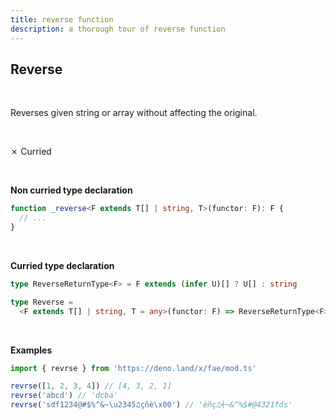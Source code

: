 ```yaml
---
title: reverse function
description: a thorough tour of reverse function
---
```


## Reverse 
<br>

Reverses given string or array without affecting the original.

<br>

&cross; Curried

<br>

**Non curried type declaration**
```typescript
function _reverse<F extends T[] | string, T>(functor: F): F {
  // ...
}
```
<br>

**Curried type declaration**

```typescript
type ReverseReturnType<F> = F extends (infer U)[] ? U[] : string

type Reverse =
  <F extends T[] | string, T = any>(functor: F) => ReverseReturnType<F>
```
<br>

**Examples**
```typescript
import { revrse } from 'https://deno.land/x/fae/mod.ts'

revrse([1, 2, 3, 4]) // [4, 3, 2, 1]
revrse('abcd') // 'dcba'
revrse('sdf1234@#$%^&~\u2345♫çñè\x00') // 'èñç♫⍅~&^%$#@4321fds'
```

